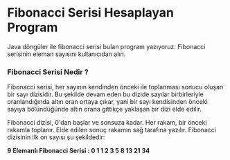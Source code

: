 # Fibonacci Serisi Hesaplayan Program
Java döngüler ile fibonacci serisi bulan program yazıyoruz. Fibonacci serisinin eleman sayısını kullanıcıdan alın.

### Fibonacci Serisi Nedir ?
Fibonacci serisi, her sayının kendinden önceki ile toplanması sonucu oluşan bir sayı dizisidir. Bu şekilde devam eden bu dizide sayılar birbirleriyle oranlandığında altın oran ortaya çıkar, yani bir sayı kendisinden önceki sayıya bölündüğünde altın orana gittikçe yaklaşan bir dizi elde edilir.

Fibonacci dizisi, 0'dan başlar ve sonsuza kadar. Her rakam, bir önceki rakamla toplanır. Elde edilen sonuç rakamın sağ tarafına yazılır. Fibonacci dizisinin ilk on sayısı şu şekildedir:

**9 Elemanlı Fibonacci Serisi : 0 1 1 2 3 5 8 13 21 34**
